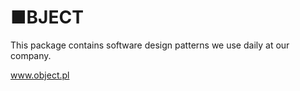 ﻿# ■BJECT

This package contains software design patterns we use daily at our company. 

www.object.pl